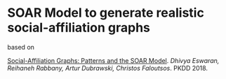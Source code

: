 # SOAR Model to generate realistic social-affiliation graphs
based on

[Social-Affiliation Graphs: Patterns and the SOAR Model](http://www.cs.cmu.edu/~deswaran/papers/pkdd18-soar.pdf). *Dhivya Eswaran, Reihaneh Rabbany, Artur Dubrawski, Christos Faloutsos*. PKDD 2018.
